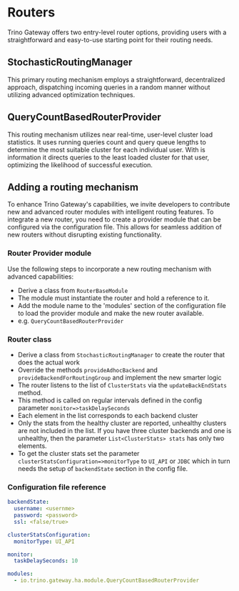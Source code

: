 # Routers
Trino Gateway offers two entry-level router options, providing users with
a straightforward and easy-to-use starting point for their routing needs.

## StochasticRoutingManager

This primary routing mechanism employs a straightforward,
decentralized approach, dispatching incoming queries in a random manner
without utilizing advanced optimization techniques.

## QueryCountBasedRouterProvider

This routing mechanism utilizes near real-time, user-level cluster load statistics.
It uses running queries count and query queue lengths to determine
the most suitable cluster for each individual user.
With is information it directs queries to the least loaded cluster for that user,
optimizing the likelihood of successful execution.

## Adding a routing mechanism

To enhance Trino Gateway's capabilities, we invite developers to contribute
new and advanced router modules with intelligent routing features.
To integrate a new router, you need to create a provider module
that can be configured via the configuration file. This allows for seamless
addition of new routers without disrupting existing functionality.

### Router Provider module

Use the following steps to incorporate a new routing mechanism with advanced capabilities:

- Derive a class from `RouterBaseModule`
- The module must instantiate the router and hold a reference to it.
- Add the module name to the
'modules' section of the configuration file to load
the provider module and make the new router available.
- e.g. `QueryCountBasedRouterProvider`

### Router class
- Derive a class from `StochasticRoutingManager`
 to create the router that does the actual work
- Override the methods `provideAdhocBackend` and `provideBackendForRoutingGroup`
 and implement the new smarter logic
- The router listens to the list of `ClusterStats`
via the `updateBackEndStats` method.
- This method is called on regular intervals defined
in the config parameter `monitor=>taskDelaySeconds`
- Each element in the list corresponds to each backend cluster
- Only the stats from the healthy cluster are reported, unhealthy clusters
are not included in the list. If you have three cluster backends and one is
unhealthy, then the parameter `List<ClusterStats> stats` has only two elements.
- To get the cluster stats set the parameter
`clusterStatsConfiguration=>monitorType` to `UI_API` or `JDBC`
which in turn needs the setup of `backendState` section in the config file.

### Configuration file reference

```yaml
backendState:
  username: <usernme>
  password: <password>
  ssl: <false/true>

clusterStatsConfiguration:
  monitorType: UI_API

monitor:
  taskDelaySeconds: 10

modules:
  - io.trino.gateway.ha.module.QueryCountBasedRouterProvider
```






